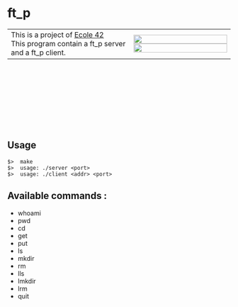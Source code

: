 # ft_p

<table style="border: 0;">
   <tr>
      <td>
         This is a project of <a href="https://42.fr" target="_blank" >Ecole 42</a><br />
         This program contain a ft_p server and a ft_p client.
      </td>
      <td width="45%">
         <img src="http://i.imgur.com/Y27XA3B.png?1" width="100%" /><br />
         <img src="http://i.imgur.com/QxdpRzu.png?1" width="100%" />
      </td>
   </tr>
</table>


<br /><br /><br /><br /><br /><br /><br /><br />
## Usage
	$>  make
	$>  usage: ./server <port>
	$>  usage: ./client <addr> <port>

## Available commands :

   * whoami
   * pwd
   * cd
   * get
   * put
   * ls
   * mkdir
   * rm
   * lls
   * lmkdir
   * lrm
   * quit